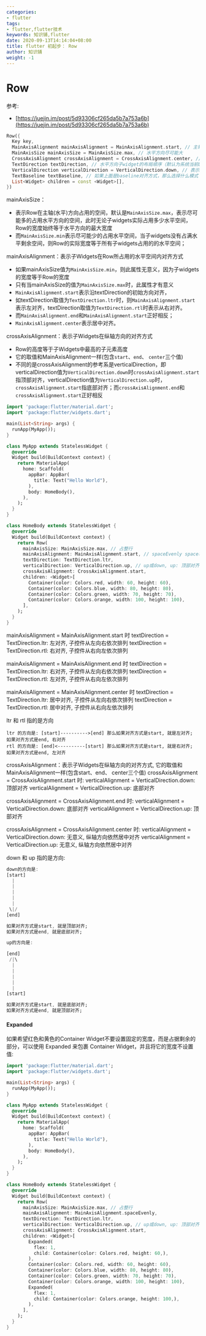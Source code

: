 ```yaml
---
categories:
- flutter
tags:
- flutter,flutter技术
keywords: 知识铺,flutter
date: 2020-09-13T14:14:04+08:00
title: flutter 初起步： Row
author: 知识铺
weight: -1
---
```


# Row

参考: 

- [https://juejin.im/post/5d93306cf265da5b7a753a6b](https://juejin.im/post/5d93306cf265da5b7a753a6b)

```dart
Row({
  Key key,
  MainAxisAlignment mainAxisAlignment = MainAxisAlignment.start, // 主轴对齐方式
  MainAxisSize mainAxisSize = MainAxisSize.max, // 水平方向尽可能大
  CrossAxisAlignment crossAxisAlignment = CrossAxisAlignment.center, // 交叉处对齐方式
  TextDirection textDirection, // 水平方向子widget的布局顺序（默认为系统当前Locale环境的文本方向(如中文、英语都是从左往右，而阿拉伯语是从右往左））
  VerticalDirection verticalDirection = VerticalDirection.down, // 表示Row纵轴（垂直）的对齐方向
  TextBaseline textBaseline, // 如果上面是baseline对齐方式，那么选择什么模式（有两种可选）
  List<Widget> children = const <Widget>[],
})
```

mainAxisSize：

- 表示Row在主轴(水平)方向占用的空间，默认是`MainAxisSize.max`，表示尽可能多的占用水平方向的空间，此时无论子widgets实际占用多少水平空间，Row的宽度始终等于水平方向的最大宽度
- 而`MainAxisSize.min`表示尽可能少的占用水平空间，当子widgets没有占满水平剩余空间，则Row的实际宽度等于所有子widgets占用的的水平空间；

mainAxisAlignment：表示子Widgets在Row所占用的水平空间内对齐方式

- 如果mainAxisSize值为`MainAxisSize.min`，则此属性无意义，因为子widgets的宽度等于Row的宽度
- 只有当mainAxisSize的值为`MainAxisSize.max`时，此属性才有意义
- `MainAxisAlignment.start`表示沿textDirection的初始方向对齐，
- 如textDirection取值为`TextDirection.ltr`时，则`MainAxisAlignment.start`表示左对齐，textDirection取值为`TextDirection.rtl`时表示从右对齐。
- 而`MainAxisAlignment.end`和`MainAxisAlignment.start`正好相反；
- `MainAxisAlignment.center`表示居中对齐。

crossAxisAlignment：表示子Widgets在纵轴方向的对齐方式

- Row的高度等于子Widgets中最高的子元素高度
- 它的取值和MainAxisAlignment一样(包含`start`、`end`、 `center`三个值)
- 不同的是crossAxisAlignment的参考系是verticalDirection，即verticalDirection值为`VerticalDirection.down`时`crossAxisAlignment.start`指顶部对齐，verticalDirection值为`VerticalDirection.up`时，`crossAxisAlignment.start`指底部对齐；而`crossAxisAlignment.end`和`crossAxisAlignment.start`正好相反

```dart
import 'package:flutter/material.dart';
import 'package:flutter/widgets.dart';

main(List<String> args) {
  runApp(MyApp());
}

class MyApp extends StatelessWidget {
  @override
  Widget build(BuildContext context) {
    return MaterialApp(
      home: Scaffold(
        appBar: AppBar(
          title: Text("Hello World"),
        ),
        body: HomeBody(),
      ),
    );
  }
}

class HomeBody extends StatelessWidget {
  @override
  Widget build(BuildContext context) {
    return Row(
      mainAxisSize: MainAxisSize.max, // 占整行
      mainAxisAlignment: MainAxisAlignment.start, // spaceEvenly space均分
      textDirection: TextDirection.ltr,
      verticalDirection: VerticalDirection.up, // up或down, up: 顶部对齐  down: 底部对齐
      crossAxisAlignment: CrossAxisAlignment.start,
      children: <Widget>[
        Container(color: Colors.red, width: 60, height: 60),
        Container(color: Colors.blue, width: 80, height: 80),
        Container(color: Colors.green, width: 70, height: 70),
        Container(color: Colors.orange, width: 100, height: 100),
      ],
    );
  }
}
```

mainAxisAlignment = MainAxisAlignment.start 时
textDirection = TextDirection.ltr: 左对齐, 子控件从左向右依次排列
textDirection = TextDirection.rtl: 右对齐, 子控件从右向左依次排列

mainAxisAlignment = MainAxisAlignment.end 时
textDirection = TextDirection.ltr: 右对齐, 子控件从左向右依次排列
textDirection = TextDirection.rtl: 左对齐, 子控件从右向左依次排列

mainAxisAlignment = MainAxisAlignment.center 时
textDirection = TextDirection.ltr: 居中对齐, 子控件从左向右依次排列
textDirection = TextDirection.rtl: 居中对齐, 子控件从右向左依次排列

ltr 和 rtl 指的是方向  

```
ltr 的方向是: [start]---------->[end] 那么如果对齐方式是start, 就是左对齐; 如果对齐方式是end, 右对齐
rtl 的方向是: [end]<----------[start] 那么如果对齐方式是start, 就是右对齐; 如果对齐方式是end, 左对齐
```

crossAxisAlignment：表示子Widgets在纵轴方向的对齐方式, 它的取值和MainAxisAlignment一样(包含start、end、 center三个值)
crossAxisAlignment = CrossAxisAlignment.start 时:
verticalAlignment = VerticalDirection.down: 顶部对齐
verticalAlignment = VerticalDirection.up: 底部对齐

crossAxisAlignment = CrossAxisAlignment.end 时: 
verticalAlignment = VerticalDirection.down: 底部对齐
verticalAlignment = VerticalDirection.up: 顶部对齐

crossAxisAlignment = CrossAxisAlignment.center 时:
verticalAlignment = VerticalDirection.down: 无意义, 纵轴方向依然居中对齐
verticalAlignment = VerticalDirection.up: 无意义, 纵轴方向依然居中对齐

down 和 up 指的是方向: 

```dart
down的方向是:
[start]
  |
  |
  |
  |
  |
 \|/
[end] 

如果对齐方式是start, 就是顶部对齐;
如果对齐方式是end, 就是底部对齐;

up的方向是: 

[end]
 /|\
  |
  |
  |
  |
  |
[start] 

如果对齐方式是start, 就是底部对齐;
如果对齐方式是end, 就是顶部对齐;
```

#### Expanded  

如果希望红色和黄色的Container Widget不要设置固定的宽度，而是占据剩余的部分，可以使用 Expanded 来包裹 Container Widget，并且将它的宽度不设置值:  

```dart
import 'package:flutter/material.dart';
import 'package:flutter/widgets.dart';

main(List<String> args) {
  runApp(MyApp());
}

class MyApp extends StatelessWidget {
  @override
  Widget build(BuildContext context) {
    return MaterialApp(
      home: Scaffold(
        appBar: AppBar(
          title: Text("Hello World"),
        ),
        body: HomeBody(),
      ),
    );
  }
}

class HomeBody extends StatelessWidget {
  @override
  Widget build(BuildContext context) {
    return Row(
      mainAxisSize: MainAxisSize.max, // 占整行
      mainAxisAlignment: MainAxisAlignment.spaceEvenly,
      textDirection: TextDirection.ltr,
      verticalDirection: VerticalDirection.up, // up或down, up: 顶部对齐  down: 底部对齐
      crossAxisAlignment: CrossAxisAlignment.start,
      children: <Widget>[
        Expanded(
          flex: 1,
          child: Container(color: Colors.red, height: 60,),
        ),
        Container(color: Colors.red, width: 60, height: 60),
        Container(color: Colors.blue, width: 80, height: 80),
        Container(color: Colors.green, width: 70, height: 70),
        Container(color: Colors.orange, width: 100, height: 100),
        Expanded(
          flex: 1,
          child: Container(color: Colors.orange, height: 100,),
        ),
      ],
    );
  }
}
```